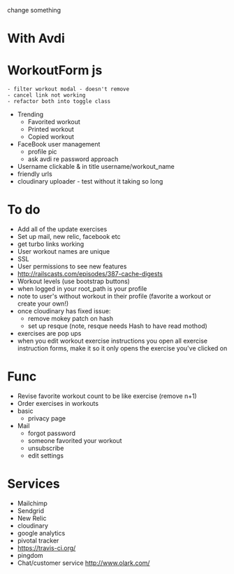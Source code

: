change something

# With Avdi
# WorkoutForm js
	- filter workout modal - doesn't remove
	- cancel link not working
	- refactor both into toggle class
* Trending
	- Favorited workout
	- Printed workout
	- Copied workout
* FaceBook user management
	- profile pic
    - ask avdi re password approach
* Username clickable & in title username/workout_name
* friendly urls
* cloudinary uploader - test without it taking so long

# To do
* Add all of the update exercises
* Set up mail, new relic, facebook etc
* get turbo links working
* User workout names are unique
* SSL
* User permissions to see new features
* http://railscasts.com/episodes/387-cache-digests
* Workout levels (use bootstrap buttons)
* when logged in your root_path is your profile
* note to user's without workout in their profile (favorite a workout or create your own!)
* once cloudinary has fixed issue:
	- remove mokey patch on hash
	- set up resque (note, resque needs Hash to have read mothod)
* exercises are pop ups
* when you edit workout exercise instructions you open all exercise instruction forms, make it so it only opens the exercise you've clicked on

# Func

* Revise favorite workout count to be like exercise (remove n+1)
* Order exercises in workouts
* basic
  * privacy page
* Mail
  * forgot password
  * someone favorited your workout
  * unsubscribe
  * edit settings

# Services
* Mailchimp
* Sendgrid
* New Relic
* cloudinary
* google analytics
* pivotal tracker
* https://travis-ci.org/
* pingdom
* Chat/customer service http://www.olark.com/
